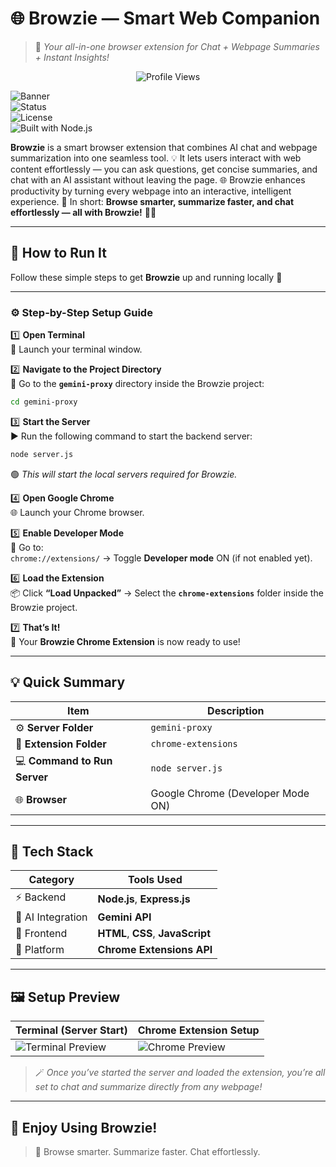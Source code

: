 # 🌐 **Browzie — Smart Web Companion**  
> 🧠 _Your all-in-one browser extension for Chat + Webpage Summaries + Instant Insights!_  

<p align="center">
  <img src="https://komarev.com/ghpvc/?username=OkBatti&label=Profile%20views&color=0e75b6&style=flat" alt="Profile Views" />
</p>

![Banner](https://img.shields.io/badge/Project-Browzie-blue?style=for-the-badge&logo=googlechrome)  
![Status](https://img.shields.io/badge/Status-Active-success?style=for-the-badge)  
![License](https://img.shields.io/badge/License-MIT-yellow?style=for-the-badge)  
![Built with Node.js](https://img.shields.io/badge/Built%20with-Node.js-green?style=for-the-badge&logo=nodedotjs)

**Browzie** is a smart browser extension that combines AI chat and webpage summarization into one seamless tool. 💡
It lets users interact with web content effortlessly — you can ask questions, get concise summaries, and chat with an AI assistant without leaving the page. 
🌐 Browzie enhances productivity by turning every webpage into an interactive, intelligent experience. 🚀
In short: **Browse smarter, summarize faster, and chat effortlessly — all with Browzie!** 🧠✨

---

## 🏁 **How to Run It**

Follow these simple steps to get **Browzie** up and running locally 🚀  

---

### ⚙️ **Step-by-Step Setup Guide**

1️⃣ **Open Terminal**  
💬 Launch your terminal window.  

2️⃣ **Navigate to the Project Directory**  
📂 Go to the **`gemini-proxy`** directory inside the Browzie project:  
```bash
cd gemini-proxy
```

3️⃣ **Start the Server**  
▶️ Run the following command to start the backend server:  
```bash
node server.js
```  
🟢 _This will start the local servers required for Browzie._

4️⃣ **Open Google Chrome**  
🌐 Launch your Chrome browser.  

5️⃣ **Enable Developer Mode**  
🧩 Go to:  
`chrome://extensions/` → Toggle **Developer mode** ON (if not enabled yet).

6️⃣ **Load the Extension**  
📦 Click **“Load Unpacked”** → Select the **`chrome-extensions`** folder inside the Browzie project.

7️⃣ **That’s It!**  
🎉 Your **Browzie Chrome Extension** is now ready to use!  

---

## 💡 **Quick Summary**
| Item | Description |
|------|--------------|
| ⚙️ **Server Folder** | `gemini-proxy` |
| 🧩 **Extension Folder** | `chrome-extensions` |
| 💻 **Command to Run Server** | `node server.js` |
| 🌐 **Browser** | Google Chrome (Developer Mode ON) |

---

## 🧭 **Tech Stack**
| Category | Tools Used |
|-----------|-------------|
| ⚡ Backend | **Node.js**, **Express.js** |
| 🧠 AI Integration | **Gemini API** |
| 💅 Frontend | **HTML**, **CSS**, **JavaScript** |
| 🧩 Platform | **Chrome Extensions API** |

---

## 🖼️ **Setup Preview**

| Terminal (Server Start) | Chrome Extension Setup |
|--------------------------|------------------------|
| ![Terminal Preview](https://img.shields.io/badge/Terminal-Running-green?style=for-the-badge&logo=gnometerminal) | ![Chrome Preview](https://img.shields.io/badge/Chrome%20Extensions-Load%20Unpacked-blue?style=for-the-badge&logo=googlechrome) |

> 🪄 _Once you’ve started the server and loaded the extension, you’re all set to chat and summarize directly from any webpage!_

---

## 💫 **Enjoy Using Browzie!**
> 🧠 Browse smarter. Summarize faster. Chat effortlessly.  


